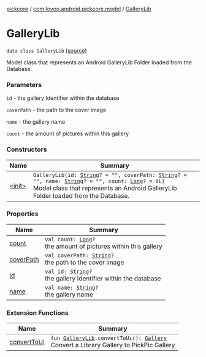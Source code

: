 [pickcore](../../index.md) / [com.lovoo.android.pickcore.model](../index.md) / [GalleryLib](./index.md)

# GalleryLib

`data class GalleryLib` [(source)](https://github.com/lovoo/android-pickpic/blob/master/pickcore/src/main/kotlin/com/lovoo/android/pickcore/model/GalleryLib.kt#L12)

Model class that represents an Android GalleryLib Folder loaded from the Database.

### Parameters

`id` - the gallery Identifier within the database

`coverPath` - the path to the cover image

`name` - the gallery name

`count` - the amount of pictures within this gallery

### Constructors

| Name | Summary |
|---|---|
| [&lt;init&gt;](-init-.md) | `GalleryLib(id: `[`String`](https://kotlinlang.org/api/latest/jvm/stdlib/kotlin/-string/index.html)`? = "", coverPath: `[`String`](https://kotlinlang.org/api/latest/jvm/stdlib/kotlin/-string/index.html)`? = "", name: `[`String`](https://kotlinlang.org/api/latest/jvm/stdlib/kotlin/-string/index.html)`? = "", count: `[`Long`](https://kotlinlang.org/api/latest/jvm/stdlib/kotlin/-long/index.html)`? = 0L)`<br>Model class that represents an Android GalleryLib Folder loaded from the Database. |

### Properties

| Name | Summary |
|---|---|
| [count](count.md) | `val count: `[`Long`](https://kotlinlang.org/api/latest/jvm/stdlib/kotlin/-long/index.html)`?`<br>the amount of pictures within this gallery |
| [coverPath](cover-path.md) | `val coverPath: `[`String`](https://kotlinlang.org/api/latest/jvm/stdlib/kotlin/-string/index.html)`?`<br>the path to the cover image |
| [id](id.md) | `val id: `[`String`](https://kotlinlang.org/api/latest/jvm/stdlib/kotlin/-string/index.html)`?`<br>the gallery Identifier within the database |
| [name](name.md) | `val name: `[`String`](https://kotlinlang.org/api/latest/jvm/stdlib/kotlin/-string/index.html)`?`<br>the gallery name |

### Extension Functions

| Name | Summary |
|---|---|
| [convertToUi](../convert-to-ui.md) | `fun `[`GalleryLib`](./index.md)`.convertToUi(): `[`Gallery`](../-gallery/index.md)<br>Convert a Library Gallery to PickPic Gallery |
